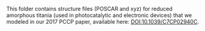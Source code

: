 This folder contains structure files (POSCAR and xyz) for reduced amorphous titania (used in photocatalytic and electronic devices) that we modeled in our 2017 PCCP paper, available here: [DOI:10.1039/C7CP02940C](https://dx.doi.org/10.1039/C7CP02940C "DOI:10.1039/C7CP02940C").
